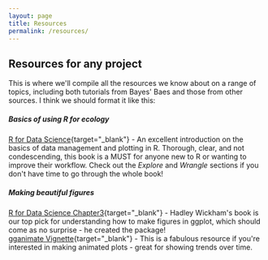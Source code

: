 ```yaml
---
layout: page
title: Resources
permalink: /resources/
---
```


## Resources for any project

This is where we'll compile all the resources we know about on a range of topics, including both tutorials from Bayes' Baes and those from other sources. I think we should format it like this:

##### Basics of using R for ecology

[R for Data Science](https://r4ds.had.co.nz/){target="_blank"} - An excellent introduction on the basics of data management and plotting in R. Thorough, clear, and not condescending, this book is a MUST for anyone new to R or wanting to improve their workflow. Check out the *Explore* and *Wrangle* sections if you don't have time to go through the whole book!

##### Making beautiful figures

[R for Data Science Chapter3](https://r4ds.had.co.nz/data-visualisation.html){target="_blank"} - Hadley Wickham's book is our top pick for understanding how to make figures in ggplot, which should come as no surprise - he created the package!\
[gganimate Vignette](https://gganimate.com/articles/gganimate.html){target="_blank"} - This is a fabulous resource if you're interested in making animated plots - great for showing trends over time.
